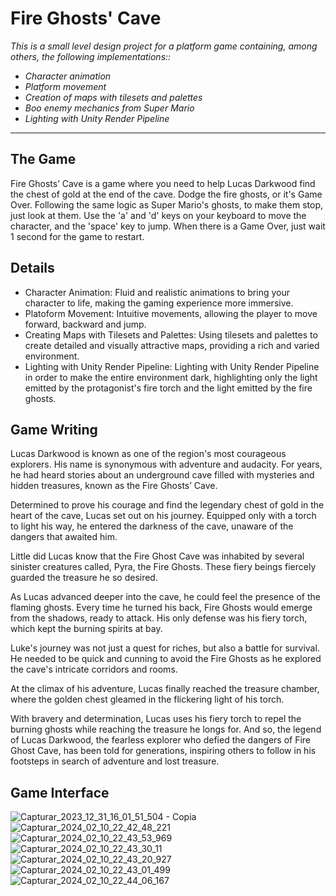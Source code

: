 # Fire Ghosts' Cave

<i>This is a small level design project for a platform game containing, among others, the following implementations::
- Character animation
- Platform movement
- Creation of maps with tilesets and palettes
- Boo enemy mechanics from Super Mario
- Lighting with Unity Render Pipeline
</i>

<hr>

## The Game
Fire Ghosts’ Cave is a game where you need to help Lucas Darkwood find the chest of gold at the end of the cave. Dodge the fire ghosts, or it's Game Over. Following the same logic as Super Mario's ghosts, to make them stop, just look at them.
Use the 'a' and 'd' keys on your keyboard to move the character, and the 'space' key to jump. When there is a Game Over, just wait 1 second for the game to restart.


## Details
- Character Animation: Fluid and realistic animations to bring your character to life, making the gaming experience more immersive.
- Platoform Movement: Intuitive movements, allowing the player to move forward, backward and jump.
- Creating Maps with Tilesets and Palettes: Using tilesets and palettes to create detailed and visually attractive maps, providing a rich and varied environment.
-  Lighting with Unity Render Pipeline: Lighting with Unity Render Pipeline in order to make the entire environment dark, highlighting only the light emitted by the protagonist's fire torch and the light emitted by the fire ghosts.

## Game Writing
Lucas Darkwood is known as one of the region's most courageous explorers. His name is synonymous with adventure and audacity. For years, he had heard stories about an underground cave filled with mysteries and hidden treasures, known as the Fire Ghosts’ Cave.

Determined to prove his courage and find the legendary chest of gold in the heart of the cave, Lucas set out on his journey. Equipped only with a torch to light his way, he entered the darkness of the cave, unaware of the dangers that awaited him.

Little did Lucas know that the Fire Ghost Cave was inhabited by several sinister creatures called, Pyra, the Fire Ghosts. These fiery beings fiercely guarded the treasure he so desired.

As Lucas advanced deeper into the cave, he could feel the presence of the flaming ghosts. Every time he turned his back, Fire Ghosts would emerge from the shadows, ready to attack. His only defense was his fiery torch, which kept the burning spirits at bay.

Luke's journey was not just a quest for riches, but also a battle for survival. He needed to be quick and cunning to avoid the Fire Ghosts as he explored the cave's intricate corridors and rooms.

At the climax of his adventure, Lucas finally reached the treasure chamber, where the golden chest gleamed in the flickering light of his torch.

With bravery and determination, Lucas uses his fiery torch to repel the burning ghosts while reaching the treasure he longs for. And so, the legend of Lucas Darkwood, the fearless explorer who defied the dangers of Fire Ghost Cave, has been told for generations, inspiring others to follow in his footsteps in search of adventure and lost treasure.


## Game Interface

![Capturar_2023_12_31_16_01_51_504 - Copia](https://github.com/Magah051/fire_ghosts_caves_level_design/assets/31749933/ffee54a2-3697-45d1-9551-b4df83b98512)
![Capturar_2024_02_10_22_42_48_221](https://github.com/Magah051/fire_ghosts_caves_level_design/assets/31749933/2d387fb0-69ed-40ec-805f-3702cf7df46c)
![Capturar_2024_02_10_22_43_53_969](https://github.com/Magah051/fire_ghosts_caves_level_design/assets/31749933/47ba6de8-2319-4672-b017-942b8606807a)
![Capturar_2024_02_10_22_43_30_11](https://github.com/Magah051/fire_ghosts_caves_level_design/assets/31749933/c062fbd9-36ba-43ec-903e-b75b42eaf08f)
![Capturar_2024_02_10_22_43_20_927](https://github.com/Magah051/fire_ghosts_caves_level_design/assets/31749933/027ec49e-ed5a-4f51-8d12-3c975188c2f8)
![Capturar_2024_02_10_22_43_01_499](https://github.com/Magah051/fire_ghosts_caves_level_design/assets/31749933/8761c546-baff-47c7-8e3c-1e3353c7f079)
![Capturar_2024_02_10_22_44_06_167](https://github.com/Magah051/fire_ghosts_caves_level_design/assets/31749933/6020ed29-0fe6-4c4b-8e6b-85dbede6450a)




